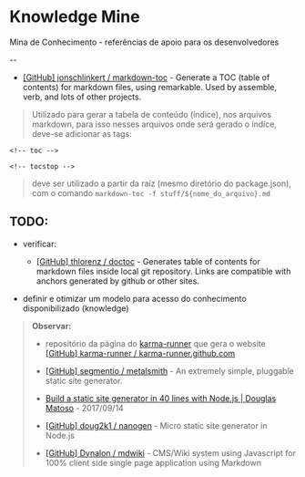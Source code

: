 # Knowledge Mine

Mina de Conhecimento - referências de apoio para os desenvolvedores

--

* [[GitHub] jonschlinkert / markdown-toc](https://github.com/jonschlinkert/markdown-toc) - Generate a TOC (table of contents) for markdown files, using remarkable. Used by assemble, verb, and lots of other projects.

> Utilizado para gerar a tabela de conteúdo (índice), nos arquivos markdown, para isso nesses arquivos onde será gerado o índice, deve-se adicionar as tags:

`<!-- toc -->`

`<!-- tocstop -->`

> deve ser utilizado a partir da raíz (mesmo diretório do package.json), com o comando `markdown-toc -f stuff/${nome_do_arquivo}.md`


## TODO:

- verificar:

  * [[GitHub] thlorenz / doctoc](https://github.com/thlorenz/doctoc) - Generates table of contents for markdown files inside local git repository. Links are compatible with anchors generated by github or other sites.

- definir e otimizar um modelo para acesso do conhecimento disponibilizado (knowledge)

> **Observar:**
>
> * repositório da página do [karma-runner](http://karma-runner.github.io/) que gera o website [[GitHub] karma-runner / karma-runner.github.com](https://github.com/karma-runner/karma-runner.github.com)
>
> * [[GitHub] segmentio / metalsmith](https://github.com/segmentio/metalsmith) - An extremely simple, pluggable static site generator.
>
> * [Build a static site generator in 40 lines with Node.js | Douglas Matoso](https://medium.com/douglas-matoso-english/build-static-site-generator-nodejs-8969ebe34b22) - 2017/09/14
>
>  * [[GitHub] doug2k1 / nanogen](https://github.com/doug2k1/nanogen/) - Micro static site generator in Node.js
>
> * [[GitHub] Dynalon / mdwiki](https://github.com/Dynalon/mdwiki/) - CMS/Wiki system using Javascript for 100% client side single page application using Markdown
>
